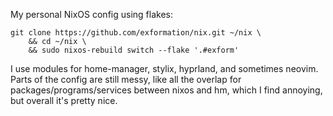 My personal NixOS config using flakes:  
```
git clone https://github.com/exformation/nix.git ~/nix \
    && cd ~/nix \
    && sudo nixos-rebuild switch --flake '.#exform'
```

I use modules for home-manager, stylix, hyprland, and sometimes neovim.  
Parts of the config are still messy, like all the overlap for packages/programs/services between nixos and hm, which I find annoying, but overall it's pretty nice.  
